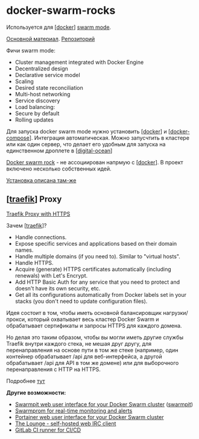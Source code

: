 # docker-swarm-rocks

Используется для [[docker]] [swarm mode](https://docs.docker.com/engine/swarm/). 

[Основной материал](https://dockerswarm.rocks/). [Репозиторий](https://github.com/tiangolo/dockerswarm.rocks)

Фичи swarm mode:

- Cluster management integrated with Docker Engine
- Decentralized design
- Declarative service model
- Scaling
- Desired state reconciliation
- Multi-host networking
- Service discovery
- Load balancing:
- Secure by default
- Rolling updates

Для запуска docker swarm mode нужно установить [[docker]] и [[docker-compose]]. Интеграция автоматическая. Можно запусчтить в кластере или как один сервер, что делает его удобным для запуска на единственном дроплете в [[digital-ocean]]

[Docker swarm rock](https://dockerswarm.rocks/) - не ассоциирован напрмую с [[docker]]. В проект включено несколько собственных идей.

[Установка описана там-же](https://dockerswarm.rocks/)

## [[traefik]] Proxy

[Traefik Proxy with HTTPS](https://dockerswarm.rocks/traefik/)

Зачем [[traefik]]?

- Handle connections.
- Expose specific services and applications based on their domain names.
- Handle multiple domains (if you need to). Similar to "virtual hosts".
- Handle HTTPS.
- Acquire (generate) HTTPS certificates automatically (including renewals) with Let's Encrypt.
- Add HTTP Basic Auth for any service that you need to protect and doesn't have its own security, etc.
- Get all its configurations automatically from Docker labels set in your stacks (you don't need to update configuration files).

Идея состоит в том, чтобы иметь основной балансировщик нагрузки/прокси, который охватывает весь кластер Docker Swarm и обрабатывает сертификаты и запросы HTTPS для каждого домена.

Но делая это таким образом, чтобы вы могли иметь другие службы Traefik внутри каждого стека, не мешая друг другу, для перенаправления на основе пути в том же стеке (например, один контейнер обрабатывает /api для веб-интерфейса, а другой обрабатывает /api для API в том же домене) или для выборочного перенаправления с HTTP на HTTPS.

Подробнее [тут](https://dockerswarm.rocks/traefik/)

**Другие возможности:**

- [Swarmpit web user interface for your Docker Swarm cluster](https://dockerswarm.rocks/swarmpit/) ([swarmpit](https://swarmpit.io/))
- [Swarmprom for real-time monitoring and alerts](https://dockerswarm.rocks/swarmprom/)
- [Portainer web user interface for your Docker Swarm cluster](https://dockerswarm.rocks/portainer/)
- [The Lounge - self-hosted web IRC client](https://dockerswarm.rocks/thelounge/)
- [GitLab CI runner for CI/CD](https://dockerswarm.rocks/gitlab-ci/)

[//begin]: # "Autogenerated link references for markdown compatibility"
[docker]: ../lists/docker "Docker"
[docker]: ../lists/docker "Docker"
[docker-compose]: docker-compose "Docker-compose"
[digital-ocean]: digital-ocean "Digital-ocean"
[docker]: ../lists/docker "Docker"
[traefik]: traefik "Traefik"
[traefik]: traefik "Traefik"
[//end]: # "Autogenerated link references"
